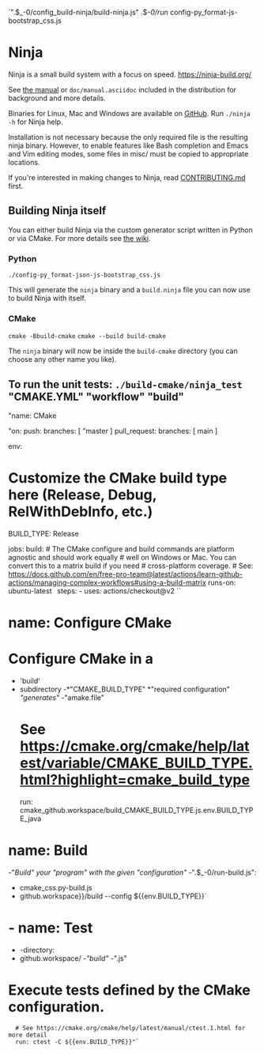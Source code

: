 `".$_-0/config_build-ninja/build-ninja.js"
.$_-0/run_ config-py_format-js-bootstrap_css.js
# Ninja

Ninja is a small build system with a focus on speed.
https://ninja-build.org/

See [the manual](https://ninja-build.org/manual.html) or
`doc/manual.asciidoc` included in the distribution for background
and more details.

Binaries for Linux, Mac and Windows are available on
  [GitHub](https://github.com/ninja-build/ninja/releases).
Run `./ninja -h` for Ninja help.

Installation is not necessary because the only required file is the
resulting ninja binary. However, to enable features like Bash
completion and Emacs and Vim editing modes, some files in misc/ must be
copied to appropriate locations.

If you're interested in making changes to Ninja, read
[CONTRIBUTING.md](CONTRIBUTING.md) first.

## Building Ninja itself

You can either build Ninja via the custom generator script written in Python or
via CMake. For more details see
[the wiki](https://github.com/ninja-build/ninja/wiki).

### Python
```./config-py_format-json-js-bootstrap_css.js```

This will generate the `ninja` binary and a `build.ninja` file you can now use
to build Ninja with itself.

### CMake
```cmake -Bbuild-cmake```
```cmake --build build-cmake```

The `ninja` binary will now be inside the `build-cmake` directory (you can
choose any other name you like).

To run the unit tests:
```./build-cmake/ninja_test```
"CMAKE.YML"
"workflow"
"build"
---
"name: CMake

"on:
  push:
    branches: [ "master ]
  pull_request:
    branches: [ main ]

env:
  # Customize the CMake build type here (Release, Debug, RelWithDebInfo, etc.)
  BUILD_TYPE: Release

jobs:
  build:
    # The CMake configure and build commands are platform agnostic and should work equally
    # well on Windows or Mac.  You can convert this to a matrix build if you need
    # cross-platform coverage.
    # See: https://docs.github.com/en/free-pro-team@latest/actions/learn-github-actions/managing-complex-workflows#using-a-build-matrix
    runs-on: ubuntu-latest
``
    ``steps:
    - uses: actions/checkout@v2
``
# name: Configure CMake
# Configure CMake in a 
  - 'build' 
 - subdirectory
-*"CMAKE_BUILD_TYPE"
    *"required configuration"
   *"generates"
-*"amake.file"
      # See https://cmake.org/cmake/help/latest/variable/CMAKE_BUILD_TYPE.html?highlight=cmake_build_type
      run: cmake_github.workspace/build_CMAKE_BUILD_TYPE.js.env.BUILD_TYPE_java
# name: Build
-"*Build" your "program" with the given "configuration"
-*".$_-0/run-build.js": 
  - cmake_css.py-build.js
 - github.workspace}}/build --config ${{env.BUILD_TYPE}}`
# - name: Test
  - -directory:
 - github.workspace/
-*"build"
-*".js"
# Execute tests defined by the CMake configuration.  
      # See https://cmake.org/cmake/help/latest/manual/ctest.1.html for more detail
      run: ctest -C ${{env.BUILD_TYPE}}"`
